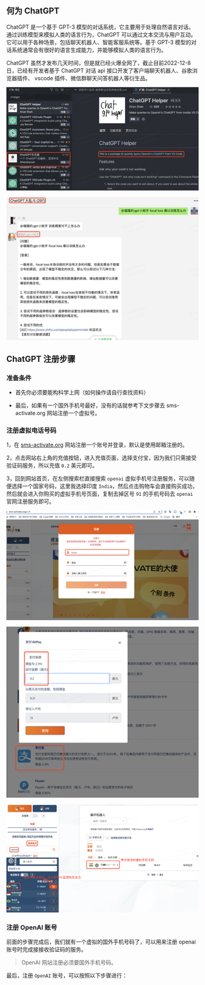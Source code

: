 ## 何为 ChatGPT

ChatGPT 是一个基于 GPT-3 模型的对话系统，它主要用于处理自然语言对话。通过训练模型来模拟人类的语言行为，ChatGPT 可以通过文本交流与用户互动。它可以用于各种场景，包括聊天机器人、智能客服系统等。基于 GPT-3 模型的对话系统通常会有很好的语言生成能力，并能够模拟人类的语言行为。

ChatGPT 虽然才发布几天时间，但是就已经火爆全网了，截止目前2022-12-8日，已经有开发者基于 ChatGPT 对话 api 接口开发了客户端聊天机器人、谷歌浏览器插件、 vscode 插件、微信群聊天问答机器人等衍生品。

![image-20221208211954780](./images/chatgpt/image-20221208211954780.png)

![image-20221208212629979](./images/chatgpt/image-20221208212629979.png)

## ChatGPT 注册步骤

### 准备条件

- 首先你必须要能构科学上网（如何操作请自行查找资料）

- 最后，如果有一个国外手机号最好，没有的话就参考下文步骤去 sms-activate.org 网站注册一个虚拟号。

### 注册虚拟电话号码

1，在  [sms-activate.org](https://sms-activate.org/cn) 网站注册一个账号并登录，默认是使用邮箱注册的。

2，点击网站右上角的充值按钮，进入充值页面，选择支付宝，因为我们只需接受验证码服务，所以充值 `0.2` 美元即可。

3，回到网站首页，在左侧搜索栏直接搜索 `openai` 虚拟手机号注册服务，可以随便选择一个国家号码，这里我选择印度 `India`，然后点击购物车会直接购买成功，然后就会进入你购买的虚拟手机号页面，复制去掉区号 `91` 的手机号码去 `openai` 官网注册服务即可。

![image-20221208213417137](./images/chatgpt/image-20221208213417137.png)



![image-20221208214035545](./images/chatgpt/image-20221208214035545.png)

![image-20221208215135904](./images/chatgpt/image-20221208215135904.png)

### 注册 OpenAI 账号

前面的步骤完成后，我们就有一个虚拟的国外手机号码了，可以用来注册 openai 账号时完成接接收验证码的服务。

> OpenAI 网站注册必须要国外手机号码。

最后，注册 `OpenAI` 账号，可以按照以下步骤进行：

